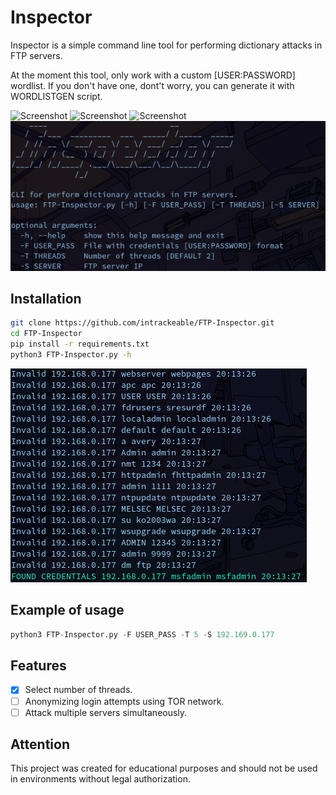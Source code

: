 # Inspector
Inspector is a simple command line tool for performing dictionary attacks in FTP servers.

At the moment this tool, only work with a custom [USER:PASSWORD] wordlist. If you don't have one, dont't worry, you can generate it with WORDLISTGEN script.

![Screenshot](https://img.shields.io/badge/Platform-Linux-brightgreen)
![Screenshot](https://img.shields.io/badge/License-GPL-red)
![Screenshot](https://img.shields.io/badge/Language-Python%203-blue)
![Screenshot](/Screenshots/screen1.png)

## Installation

```bash
git clone https://github.com/intrackeable/FTP-Inspector.git
cd FTP-Inspector
pip install -r requirements.txt
python3 FTP-Inspector.py -h
```
![Screenshot](/Screenshots/screen2.png)
## Example of usage

```python
python3 FTP-Inspector.py -F USER_PASS -T 5 -S 192.169.0.177
```
## Features
- [x] Select number of threads.
- [ ] Anonymizing login attempts using TOR network.
- [ ] Attack multiple servers simultaneously.
## Attention
This project was created for educational purposes and should not be used in environments without legal authorization.
